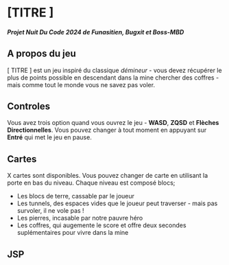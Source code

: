 # [TITRE ]
##### Projet Nuit Du Code 2024 de Funasitien, Bugxit et Boss-MBD

## A propos du jeu
[ TITRE ] est un jeu inspiré du classique *démineur* - vous devez récupérer le plus de points possible en descendant  dans la mine chercher des coffres - mais comme tout le monde vous ne savez pas voler.

## Controles
Vous avez trois option quand vous ouvrez le jeu - **WASD**, **ZQSD** et **Flèches Directionnelles**. Vous pouvez changer à tout moment en appuyant sur **Entré** qui met le jeu en pause.

## Cartes
X cartes sont disponibles. Vous pouvez changer de carte en utilisant la porte en bas du niveau. Chaque niveau est composé blocs; 
- Les blocs de terre, cassable par le joueur
- Les tunnels, des espaces vides que le joueur peut traverser - mais pas survoler, il ne vole pas !
- Les pierres, incasable par notre pauvre héro
- Les coffres, qui augemente le score et offre deux secondes suplémentaires pour vivre dans la mine

## JSP
